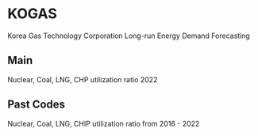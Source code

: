 # KOGAS
Korea Gas Technology Corporation Long-run Energy Demand Forecasting

## Main
Nuclear, Coal, LNG, CHP utilization ratio 2022

## Past Codes
Nuclear, Coal, LNG, CHIP utilization ratio from 2016 - 2022
